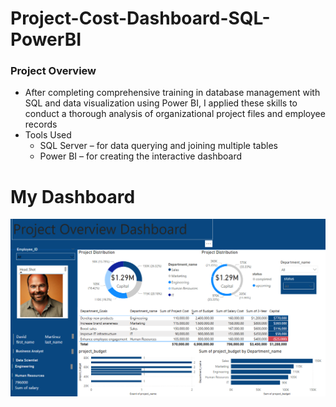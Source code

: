 # Project-Cost-Dashboard-SQL-PowerBI

   ### Project Overview 
 - After completing comprehensive training in database management with SQL and data visualization using Power BI, I applied these skills to conduct a thorough analysis of organizational project files and employee records
 - Tools Used
   - SQL Server – for data querying and joining multiple tables
   - Power BI – for creating the interactive dashboard
# My Dashboard 
![image alt](https://github.com/mohamed2727hc/Project-Cost-Dashboard-SQL-PowerBI/blob/57e196a9f4cc5fc5faa03270b633a4cdfa16eef9/Screenshot%202025-05-25%20103724.png)
